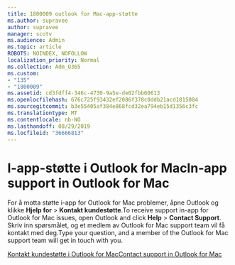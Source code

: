 ```yaml
---
title: 1800009 outlook for Mac-app-støtte
ms.author: supravee
author: supravee
manager: scotv
ms.audience: Admin
ms.topic: article
ROBOTS: NOINDEX, NOFOLLOW
localization_priority: Normal
ms.collection: Adm_O365
ms.custom:
- "135"
- "1800009"
ms.assetid: cd3fdff4-346c-4730-9a5e-de02fbb60613
ms.openlocfilehash: 676c725f93432ef2086f378c0ddb21acd1815084
ms.sourcegitcommit: b3e55405af384e868fcd32ea794eb15d1356c3fc
ms.translationtype: MT
ms.contentlocale: nb-NO
ms.lasthandoff: 08/29/2019
ms.locfileid: "36666813"
---
```

# <a name="in-app-support-in-outlook-for-mac"></a><span data-ttu-id="388ca-102">I-app-støtte i Outlook for Mac</span><span class="sxs-lookup"><span data-stu-id="388ca-102">In-app support in Outlook for Mac</span></span>

<span data-ttu-id="388ca-103">For å motta støtte i-app for Outlook for Mac problemer, åpne Outlook og klikke **Hjelp for** \> **Kontakt kundestøtte**.</span><span class="sxs-lookup"><span data-stu-id="388ca-103">To receive support in-app for Outlook for Mac issues, open Outlook and click **Help** \> **Contact Support**.</span></span> <span data-ttu-id="388ca-104">Skriv inn spørsmålet, og et medlem av Outlook for Mac support team vil få kontakt med deg.</span><span class="sxs-lookup"><span data-stu-id="388ca-104">Type your question, and a member of the Outlook for Mac support team will get in touch with you.</span></span> 

[<span data-ttu-id="388ca-105">Kontakt kundestøtte i Outlook for Mac</span><span class="sxs-lookup"><span data-stu-id="388ca-105">Contact support in Outlook for Mac</span></span>](https://answers.microsoft.com/msoffice/forum/msoffice_outlook-mso_mac/new-contact-support-feature-in-outlook-2016-for/d4fc21c4-25e2-4e10-b943-1fba6542b517)